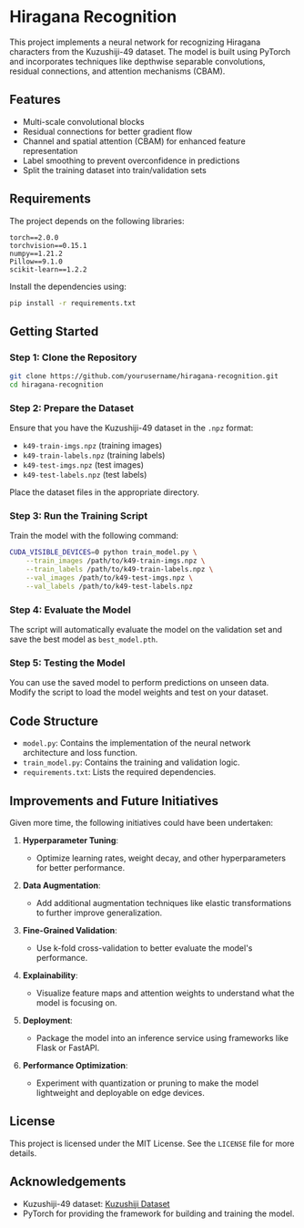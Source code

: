 # Hiragana Recognition

This project implements a neural network for recognizing Hiragana characters from the Kuzushiji-49 dataset. The model is built using PyTorch and incorporates techniques like depthwise separable convolutions, residual connections, and attention mechanisms (CBAM).

## Features
- Multi-scale convolutional blocks
- Residual connections for better gradient flow
- Channel and spatial attention (CBAM) for enhanced feature representation
- Label smoothing to prevent overconfidence in predictions
- Split the training dataset into train/validation sets

## Requirements
The project depends on the following libraries:

```plaintext
torch==2.0.0
torchvision==0.15.1
numpy==1.21.2
Pillow==9.1.0
scikit-learn==1.2.2
```

Install the dependencies using:
```bash
pip install -r requirements.txt
```

## Getting Started
### Step 1: Clone the Repository
```bash
git clone https://github.com/yourusername/hiragana-recognition.git
cd hiragana-recognition
```

### Step 2: Prepare the Dataset
Ensure that you have the Kuzushiji-49 dataset in the `.npz` format:
- `k49-train-imgs.npz` (training images)
- `k49-train-labels.npz` (training labels)
- `k49-test-imgs.npz` (test images)
- `k49-test-labels.npz` (test labels)

Place the dataset files in the appropriate directory.

### Step 3: Run the Training Script
Train the model with the following command:
```bash
CUDA_VISIBLE_DEVICES=0 python train_model.py \
    --train_images /path/to/k49-train-imgs.npz \
    --train_labels /path/to/k49-train-labels.npz \
    --val_images /path/to/k49-test-imgs.npz \
    --val_labels /path/to/k49-test-labels.npz
```

### Step 4: Evaluate the Model
The script will automatically evaluate the model on the validation set and save the best model as `best_model.pth`.

### Step 5: Testing the Model
You can use the saved model to perform predictions on unseen data. Modify the script to load the model weights and test on your dataset.

## Code Structure
- `model.py`: Contains the implementation of the neural network architecture and loss function.
- `train_model.py`: Contains the training and validation logic.
- `requirements.txt`: Lists the required dependencies.

## Improvements and Future Initiatives
Given more time, the following initiatives could have been undertaken:
1. **Hyperparameter Tuning**:
   - Optimize learning rates, weight decay, and other hyperparameters for better performance.

2. **Data Augmentation**:
   - Add additional augmentation techniques like elastic transformations to further improve generalization.

3. **Fine-Grained Validation**:
   - Use k-fold cross-validation to better evaluate the model's performance.

4. **Explainability**:
   - Visualize feature maps and attention weights to understand what the model is focusing on.

5. **Deployment**:
   - Package the model into an inference service using frameworks like Flask or FastAPI.

6. **Performance Optimization**:
   - Experiment with quantization or pruning to make the model lightweight and deployable on edge devices.

## License
This project is licensed under the MIT License. See the `LICENSE` file for more details.

## Acknowledgements
- Kuzushiji-49 dataset: [Kuzushiji Dataset](https://github.com/rois-codh/kmnist)
- PyTorch for providing the framework for building and training the model.


